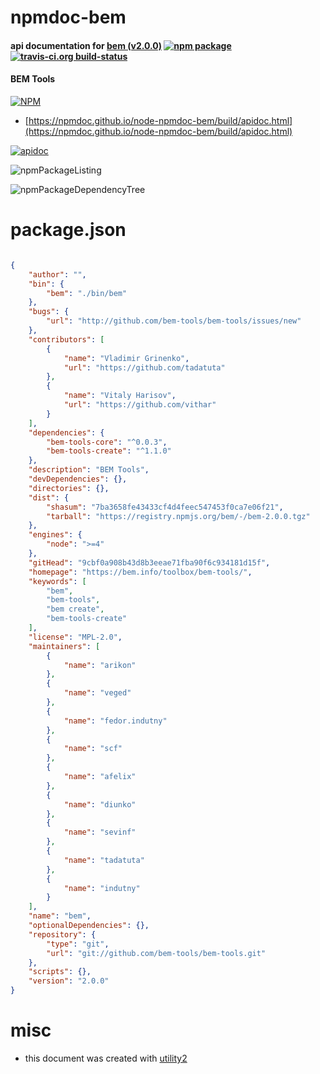 # npmdoc-bem

#### api documentation for  [bem (v2.0.0)](https://bem.info/toolbox/bem-tools/)  [![npm package](https://img.shields.io/npm/v/npmdoc-bem.svg?style=flat-square)](https://www.npmjs.org/package/npmdoc-bem) [![travis-ci.org build-status](https://api.travis-ci.org/npmdoc/node-npmdoc-bem.svg)](https://travis-ci.org/npmdoc/node-npmdoc-bem)

#### BEM Tools

[![NPM](https://nodei.co/npm/bem.png?downloads=true&downloadRank=true&stars=true)](https://www.npmjs.com/package/bem)

- [https://npmdoc.github.io/node-npmdoc-bem/build/apidoc.html](https://npmdoc.github.io/node-npmdoc-bem/build/apidoc.html)

[![apidoc](https://npmdoc.github.io/node-npmdoc-bem/build/screenCapture.buildCi.browser.%252Ftmp%252Fbuild%252Fapidoc.html.png)](https://npmdoc.github.io/node-npmdoc-bem/build/apidoc.html)

![npmPackageListing](https://npmdoc.github.io/node-npmdoc-bem/build/screenCapture.npmPackageListing.svg)

![npmPackageDependencyTree](https://npmdoc.github.io/node-npmdoc-bem/build/screenCapture.npmPackageDependencyTree.svg)



# package.json

```json

{
    "author": "",
    "bin": {
        "bem": "./bin/bem"
    },
    "bugs": {
        "url": "http://github.com/bem-tools/bem-tools/issues/new"
    },
    "contributors": [
        {
            "name": "Vladimir Grinenko",
            "url": "https://github.com/tadatuta"
        },
        {
            "name": "Vitaly Harisov",
            "url": "https://github.com/vithar"
        }
    ],
    "dependencies": {
        "bem-tools-core": "^0.0.3",
        "bem-tools-create": "^1.1.0"
    },
    "description": "BEM Tools",
    "devDependencies": {},
    "directories": {},
    "dist": {
        "shasum": "7ba3658fe43433cf4d4feec547453f0ca7e06f21",
        "tarball": "https://registry.npmjs.org/bem/-/bem-2.0.0.tgz"
    },
    "engines": {
        "node": ">=4"
    },
    "gitHead": "9cbf0a908b43d8b3eeae71fba90f6c934181d15f",
    "homepage": "https://bem.info/toolbox/bem-tools/",
    "keywords": [
        "bem",
        "bem-tools",
        "bem create",
        "bem-tools-create"
    ],
    "license": "MPL-2.0",
    "maintainers": [
        {
            "name": "arikon"
        },
        {
            "name": "veged"
        },
        {
            "name": "fedor.indutny"
        },
        {
            "name": "scf"
        },
        {
            "name": "afelix"
        },
        {
            "name": "diunko"
        },
        {
            "name": "sevinf"
        },
        {
            "name": "tadatuta"
        },
        {
            "name": "indutny"
        }
    ],
    "name": "bem",
    "optionalDependencies": {},
    "repository": {
        "type": "git",
        "url": "git://github.com/bem-tools/bem-tools.git"
    },
    "scripts": {},
    "version": "2.0.0"
}
```



# misc
- this document was created with [utility2](https://github.com/kaizhu256/node-utility2)
